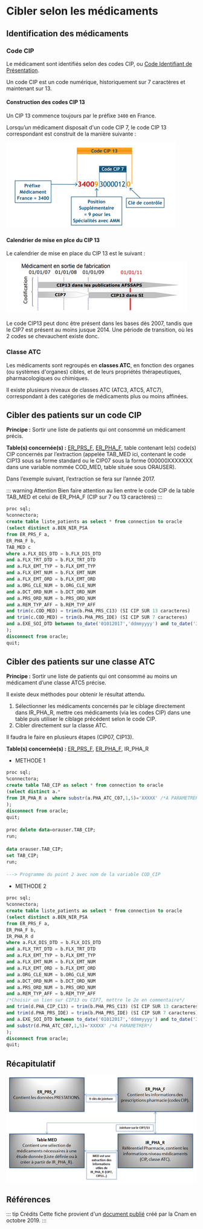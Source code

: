 # Cibler selon les médicaments
<!-- SPDX-License-Identifier: MPL-2.0 -->

## Identification des médicaments

### Code CIP

Le médicament sont identifiés selon des codes CIP, ou [Code Identifiant de Présentation](https://solidarites-sante.gouv.fr/soins-et-maladies/medicaments/glossaire/article/code-cip).

Un code CIP est un code numérique, historiquement sur 7 caractères et maintenant sur 13.  

#### Construction des codes CIP 13

Un CIP 13 commence toujours par le préfixe `3400` en France. 

Lorsqu’un médicament disposait d'un code CIP 7, le code CIP 13 correspondant est construit de la manière suivante :

![schema 1](../files/Cnam/Ciblage_medicaments/Medicaments_schema1.png)

#### Calendrier de mise en plce du CIP 13 

Le calendrier de mise en place du CIP 13 est le suivant :

![schema 2](../files/Cnam/Ciblage_medicaments/Medicaments_schema2.png)

Le code CIP13 peut donc être présent dans les bases dès 2007, tandis que le CIP7 est présent au moins jusque 2014. 
Une période de transition, où les 2 codes se chevauchent existe donc.

### Classe ATC

Les médicaments sont regroupés en **classes ATC**, en fonction des organes (ou systèmes d'organes) cibles, et de leurs propriétés thérapeutiques, pharmacologiques ou chimiques.

Il existe plusieurs niveaux de classes ATC (ATC3, ATC5, ATC7), correspondant à des catégories de médicaments plus ou moins affinées.


## Cibler des patients sur un code CIP

**Principe :** Sortir une liste de patients qui ont consommé un médicament précis.  

**Table(s) concernée(s) :** [ER_PRS_F](../tables/DCIR/ER_PRS_F.md), [ER_PHA_F](../tables/DCIR/ER_PHA_F.md), table contenant le(s) code(s) CIP concernés par l’extraction (appelée TAB_MED ici, contenant le code CIP13 sous sa forme standard ou le CIP07 sous la forme 000000XXXXXXX dans une variable nommée COD_MED, table située sous ORAUSER). 

Dans l’exemple suivant, l’extraction se fera sur l’année 2017.

::: warning Attention
Bien faire attention au lien entre le code CIP de la table TAB_MED et celui de ER_PHA_F (CIP sur 7 ou 13 caractères)
:::


``` sql
proc sql;
%connectora;
create table liste_patients as select * from connection to oracle
(select distinct a.BEN_NIR_PSA
from ER_PRS_F a,
ER_PHA_F b,
TAB_MED c
where a.FLX_DIS_DTD = b.FLX_DIS_DTD
and a.FLX_TRT_DTD = b.FLX_TRT_DTD
and a.FLX_EMT_TYP = b.FLX_EMT_TYP
and a.FLX_EMT_NUM = b.FLX_EMT_NUM
and a.FLX_EMT_ORD = b.FLX_EMT_ORD
and a.ORG_CLE_NUM = b.ORG_CLE_NUM
and a.DCT_ORD_NUM = b.DCT_ORD_NUM
and a.PRS_ORD_NUM = b.PRS_ORD_NUM
and a.REM_TYP_AFF = b.REM_TYP_AFF
and trim(c.COD_MED) = trim(b.PHA_PRS_C13) (SI CIP SUR 13 caracteres)
and trim(c.COD_MED) = trim(b.PHA_PRS_IDE) (SI CIP SUR 7 caracteres)
and a.EXE_SOI_DTD between to_date('01012017','ddmmyyyy') and to_date('31122017','ddmmyyyy')
);
disconnect from oracle;
quit;

```

## Cibler des patients sur une classe ATC

**Principe :** Sortir une liste de patients qui ont consommé au moins un médicament d’une classe ATC5 précise. 

Il existe deux méthodes pour obtenir le résultat attendu. 
1. Sélectionner les médicaments concernés par le ciblage directement dans IR_PHA_R, mettre ces médicaments (via les codes CIP) dans une table puis utiliser le ciblage précédent selon le code CIP. 
2. Cibler directement sur la classe ATC. 

Il faudra le faire en plusieurs étapes (CIP07, CIP13).  

**Table(s) concernée(s) :** [ER_PRS_F](../tables/DCIR/ER_PRS_F.md), [ER_PHA_F](../tables/DCIR/ER_PHA_F.md), IR_PHA_R

*  METHODE 1
``` sql
proc sql;
%connectora;
create table TAB_CIP as select * from connection to oracle
(select distinct a.*
from IR_PHA_R a  where substr(a.PHA_ATC_C07,1,5)='XXXXX' /*A PARAMETRER*/
);
disconnect from oracle;
quit;

proc delete data=orauser.TAB_CIP;
run;

data orauser.TAB_CIP;
set TAB_CIP;
run;

---> Programme du point 2 avec nom de la variable COD_CIP
```

*  METHODE 2

``` sql
proc sql;
%connectora;
create table liste_patients as select * from connection to oracle
(select distinct a.BEN_NIR_PSA
from ER_PRS_F a,
ER_PHA_F b,
IR_PHA_R d
where a.FLX_DIS_DTD = b.FLX_DIS_DTD
and a.FLX_TRT_DTD = b.FLX_TRT_DTD
and a.FLX_EMT_TYP = b.FLX_EMT_TYP
and a.FLX_EMT_NUM = b.FLX_EMT_NUM
and a.FLX_EMT_ORD = b.FLX_EMT_ORD
and a.ORG_CLE_NUM = b.ORG_CLE_NUM
and a.DCT_ORD_NUM = b.DCT_ORD_NUM
and a.PRS_ORD_NUM = b.PRS_ORD_NUM
and a.REM_TYP_AFF = b.REM_TYP_AFF
/*Choisir un lien sur CIP13 ou CIP7, mettre le 2e en commentaire*/
and trim(d.PHA_CIP_C13) = trim(b.PHA_PRS_C13) (SI CIP SUR 13 caracteres)
and trim(d.PHA_PRS_IDE) = trim(b.PHA_PRS_IDE) (SI CIP SUR 7 caracteres)
and a.EXE_SOI_DTD between to_date('01012017','ddmmyyyy') and to_date('31122017','ddmmyyyy')
and substr(d.PHA_ATC_C07,1,5)='XXXXX' /*A PARAMETRER*/
);
disconnect from oracle;
quit;

```

## Récapitulatif

![schema 3](../files/Cnam/Ciblage_medicaments/Medicaments_schema3.png)

## Références

::: tip Crédits
Cette fiche provient d'un [document publié](../files/Cnam/2019-10_Cnam_Programmes-SAS-Medicaments_MPL-2.0.doc) créé par la Cnam en octobre 2019.
:::
